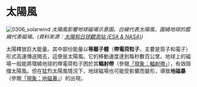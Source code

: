 # 太陽風

![0306_solarwind](./static/0306_solarwind.jpg)
*太陽風影響地球磁場示意圖。白線代表太陽風，圍繞地球的藍線代表磁場。(資料來源︰[太陽和日球觀測站 (ESA & NASA)](http://sohowww.nascom.nasa.gov/))*

太陽釋放巨大能量。其中部份能量以**等離子體**（**帶電荷粒子**，主要是質子和電子）形式高速傳送開去，這便是太陽風。它的移動速度達到每秒數百公里。地球上的磁場一般能將環繞地球的帶電荷粒子困於其**輻射帶**（參閱<a href="#/zh_cn/section/phenomena/radiation-belt">「現象：輻射帶」</a>），有效阻擋太陽風。但在猛烈太陽風情況下，地球磁場也可能受影響而變形，導致**地磁暴**（參閱<a href="#/zh_cn/section/phenomena/geomagnetic-storms">「現象：地磁暴」</a>）的出現。
